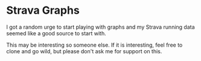 # Strava Graphs

I got a random urge to start playing with graphs and my Strava running data seemed like a good source to start with.

This may be interesting so someone else.  If it is interesting, feel free to clone and go wild, but please don't ask me for support on this.
